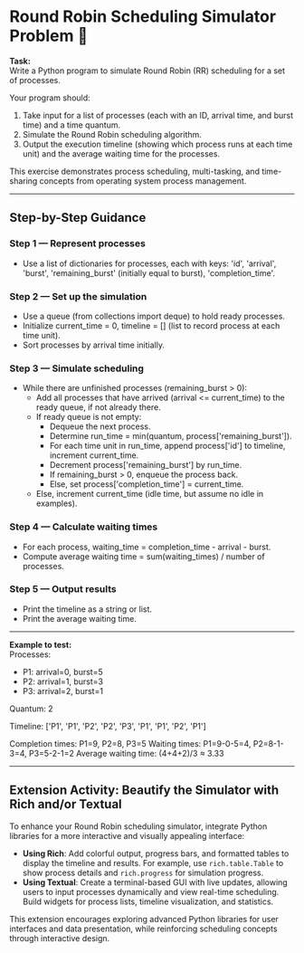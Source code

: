 # Round Robin Scheduling Simulator Problem 🐍

**Task:**  
Write a Python program to simulate Round Robin (RR) scheduling for a set of processes.

Your program should:

1. Take input for a list of processes (each with an ID, arrival time, and burst time) and a time quantum.
2. Simulate the Round Robin scheduling algorithm.
3. Output the execution timeline (showing which process runs at each time unit) and the average waiting time for the processes.

This exercise demonstrates process scheduling, multi-tasking, and time-sharing concepts from operating system process management.

---

## Step-by-Step Guidance

### Step 1 — Represent processes
- Use a list of dictionaries for processes, each with keys: 'id', 'arrival', 'burst', 'remaining_burst' (initially equal to burst), 'completion_time'.

### Step 2 — Set up the simulation
- Use a queue (from collections import deque) to hold ready processes.
- Initialize current_time = 0, timeline = [] (list to record process at each time unit).
- Sort processes by arrival time initially.

### Step 3 — Simulate scheduling
- While there are unfinished processes (remaining_burst > 0):
  - Add all processes that have arrived (arrival <= current_time) to the ready queue, if not already there.
  - If ready queue is not empty:
    - Dequeue the next process.
    - Determine run_time = min(quantum, process['remaining_burst']).
    - For each time unit in run_time, append process['id'] to timeline, increment current_time.
    - Decrement process['remaining_burst'] by run_time.
    - If remaining_burst > 0, enqueue the process back.
    - Else, set process['completion_time'] = current_time.
  - Else, increment current_time (idle time, but assume no idle in examples).

### Step 4 — Calculate waiting times
- For each process, waiting_time = completion_time - arrival - burst.
- Compute average waiting time = sum(waiting_times) / number of processes.

### Step 5 — Output results
- Print the timeline as a string or list.
- Print the average waiting time.

---

**Example to test:**  
Processes:  
- P1: arrival=0, burst=5  
- P2: arrival=1, burst=3  
- P3: arrival=2, burst=1  

Quantum: 2  

Timeline: ['P1', 'P1', 'P2', 'P2', 'P3', 'P1', 'P1', 'P2', 'P1']  

Completion times: P1=9, P2=8, P3=5
Waiting times: P1=9-0-5=4, P2=8-1-3=4, P3=5-2-1=2
Average waiting time: (4+4+2)/3 ≈ 3.33

---

## Extension Activity: Beautify the Simulator with Rich and/or Textual

To enhance your Round Robin scheduling simulator, integrate Python libraries for a more interactive and visually appealing interface:

- **Using Rich**: Add colorful output, progress bars, and formatted tables to display the timeline and results. For example, use `rich.table.Table` to show process details and `rich.progress` for simulation progress.
- **Using Textual**: Create a terminal-based GUI with live updates, allowing users to input processes dynamically and view real-time scheduling. Build widgets for process lists, timeline visualization, and statistics.

This extension encourages exploring advanced Python libraries for user interfaces and data presentation, while reinforcing scheduling concepts through interactive design.